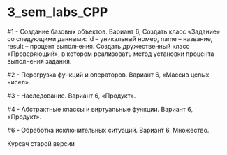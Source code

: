 # 3_sem_labs_CPP


#1 -  Создание базовых объектов. Вариант 6, Создать класс «Задание» со следующими данными: id – уникальный номер, name – название, result – процент выполнения. Создать дружественный класс «Проверяющий», в котором реализовать метод установки процента выполнения задания.

#2 -  Перегрузка функций и операторов. Вариант 6, «Массив целых чисел».

#3 - Наследование. Вариант 6, «Продукт».

#4 - Абстрактные классы и виртуальные функции. Вариант 6, «Продукт».

#6 - Обработка исключительных ситуаций. Вариант 6, Множество.


Курсач старой версии
